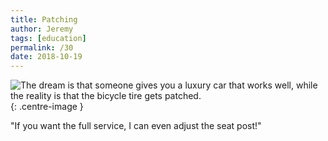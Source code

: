```yaml
---
title: Patching
author: Jeremy
tags: [education]
permalink: /30
date: 2018-10-19
---
```


![The dream is that someone gives you a luxury car that works well, while the reality is that the bicycle tire gets patched.](https://res.cloudinary.com/dh3hm8pb7/image/upload/c_scale,q_auto:best,w_615/v1535842866/Handwaving/Published/Patching.png){: .centre-image }

"If you want the full service, I can even adjust the seat post!"